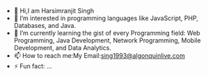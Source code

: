 - 👋 Hi,I am Harsimranjit Singh
- 👀 I’m interested in programming languages like JavaScript, PHP, Databases, and Java.
- 🌱 I’m currently learning the gist of every Programming field: Web Programming, Java Development, Network Programming, Mobile Development, and Data Analytics.
- 📫 How to reach me:My Email:sing1993@algonquinlive.com
- ⚡ Fun fact: ...

<!---
Simran1993/Simran1993 is a ✨ special ✨ repository because its `README.md` (this file) appears on your GitHub profile.
You can click the Preview link to take a look at your changes.
--->
